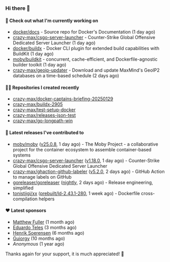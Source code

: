 ### Hi there 👋

#### 👷 Check out what I'm currently working on

- [docker/docs](https://github.com/docker/docs) - Source repo for Docker&#39;s Documentation (1 day ago)
- [crazy-max/csgo-server-launcher](https://github.com/crazy-max/csgo-server-launcher) - Counter-Strike Global Offensive Dedicated Server Launcher (1 day ago)
- [docker/buildx](https://github.com/docker/buildx) - Docker CLI plugin for extended build capabilities with BuildKit (1 day ago)
- [moby/buildkit](https://github.com/moby/buildkit) - concurrent, cache-efficient, and Dockerfile-agnostic builder toolkit (1 day ago)
- [crazy-max/geoip-updater](https://github.com/crazy-max/geoip-updater) - Download and update MaxMind&#39;s GeoIP2 databases on a time-based schedule (2 days ago)

#### 👨‍💻 Repositories I created recently

- [crazy-max/docker-captains-briefing-20250129](https://github.com/crazy-max/docker-captains-briefing-20250129)
- [crazy-max/buildx-2905](https://github.com/crazy-max/buildx-2905)
- [crazy-max/test-setup-docker](https://github.com/crazy-max/test-setup-docker)
- [crazy-max/releases-json-test](https://github.com/crazy-max/releases-json-test)
- [crazy-max/go-longpath-win](https://github.com/crazy-max/go-longpath-win)

#### 🚀 Latest releases I've contributed to

- [moby/moby](https://github.com/moby/moby) ([v25.0.8](https://github.com/moby/moby/releases/tag/v25.0.8), 1 day ago) - The Moby Project - a collaborative project for the container ecosystem to assemble container-based systems
- [crazy-max/csgo-server-launcher](https://github.com/crazy-max/csgo-server-launcher) ([v1.18.0](https://github.com/crazy-max/csgo-server-launcher/releases/tag/v1.18.0), 1 day ago) - Counter-Strike Global Offensive Dedicated Server Launcher
- [crazy-max/ghaction-github-labeler](https://github.com/crazy-max/ghaction-github-labeler) ([v5.2.0](https://github.com/crazy-max/ghaction-github-labeler/releases/tag/v5.2.0), 2 days ago) - GitHub Action to manage labels on GitHub
- [goreleaser/goreleaser](https://github.com/goreleaser/goreleaser) ([nightly](https://github.com/goreleaser/goreleaser/releases/tag/nightly), 2 days ago) - Release engineering, simplified
- [tonistiigi/xx](https://github.com/tonistiigi/xx) ([prebuilt/ld-2.43.1-280](https://github.com/tonistiigi/xx/releases/tag/prebuilt/ld-2.43.1-280), 1 week ago) - Dockerfile cross-compilation helpers

#### ❤️ Latest sponsors
- [Matthew Fuller](https://github.com/mathematics333) (1 month ago)
- [Eduardo Teles](https://github.com/eduardoteles17) (3 months ago)
- [Henrik Soerensen](https://github.com/hsoerensen) (6 months ago)
- [Guiorgy](https://github.com/Guiorgy) (10 months ago)
- _Anonymous_ (1 year ago)

Thanks again for your support, it is much appreciated! 🙏
